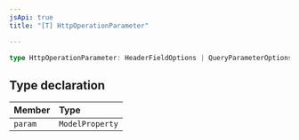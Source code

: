 ```yaml
---
jsApi: true
title: "[T] HttpOperationParameter"

---
```

```ts
type HttpOperationParameter: HeaderFieldOptions | QueryParameterOptions | PathParameterOptions & Object;
```

## Type declaration

| Member | Type |
| :------ | :------ |
| `param` | `ModelProperty` |
